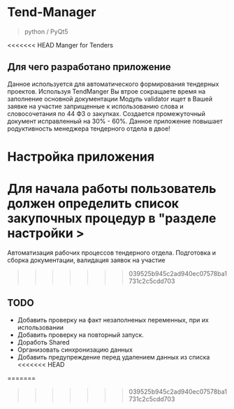 # Tend-Manager
> python / PyQt5

<<<<<<< HEAD
Manger for Tenders

## Для чего разработано приложение
Данное используется для автоматического формирования тендерных проектов. 
Используя TendManger Вы втрое сокращаете время на заполнение основной документации
Модуль validator ищет в Вашей заявке на участие заприщенные к использованию слова и словосочетания
по 44 ФЗ о закупках. Создается промежуточный документ исправленный на 30% - 60%.
Данное приложение повышает родуктивность менеджера тендерного отдела в двое!

# Настройка приложения
Для начала работы пользователь должен определить список закупочных процедур в "разделе настройки > 
=======
Автоматизация рабочих процессов тендерного отдела. Подготовка и сборка документации, валидация заявок на участие
>>>>>>> 039525b945c2ad940ec07578ba1731c2c5cdd703
  
## TODO
  * Добавить проверку на факт незаполненых переменных, при их использовании
  * Добавить проверку на повторный запуск.
  * Доработь Shared
  * Организовать синхронизацию данных
  * Добавить предупреждение перед удалением данных из списка
<<<<<<< HEAD

=======
  
>>>>>>> 039525b945c2ad940ec07578ba1731c2c5cdd703
